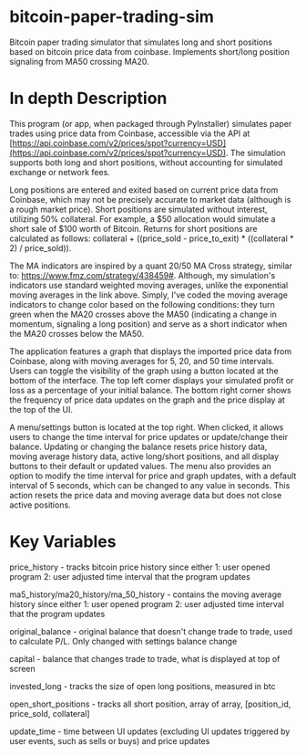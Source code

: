 # bitcoin-paper-trading-sim
Bitcoin paper trading simulator that simulates long and short positions based on bitcoin price data from coinbase. Implements short/long position signaling from MA50 crossing MA20.

# In depth Description
This program (or app, when packaged through PyInstaller) simulates paper trades using price data from Coinbase, accessible via the API at [https://api.coinbase.com/v2/prices/spot?currency=USD](https://api.coinbase.com/v2/prices/spot?currency=USD). The simulation supports both long and short positions, without accounting for simulated exchange or network fees. 

Long positions are entered and exited based on current price data from Coinbase, which may not be precisely accurate to market data (although is a rough market price). Short positions are simulated without interest, utilizing 50% collateral. For example, a $50 allocation would simulate a short sale of $100 worth of Bitcoin. Returns for short positions are calculated as follows: collateral + ((price_sold - price_to_exit) * ((collateral * 2) / price_sold)).

The MA indicators are inspired by a quant 20/50 MA Cross strategy, similar to: https://www.fmz.com/strategy/438459#. Although, my simulation's indicators use standard weighted moving averages, unlike the exponential moving averages in the link above. Simply, I've coded the moving average indicators to change color based on the following conditions: they turn green when the MA20 crosses above the MA50 (indicating a change in momentum, signaling a long position) and serve as a short indicator when the MA20 crosses below the MA50. 

The application features a graph that displays the imported price data from Coinbase, along with moving averages for 5, 20, and 50 time intervals. Users can toggle the visibility of the graph using a button located at the bottom of the interface. The top left corner displays your simulated profit or loss as a percentage of your initial balance. The bottom right corner shows the frequency of price data updates on the graph and the price display at the top of the UI. 

A menu/settings button is located at the top right. When clicked, it allows users to change the time interval for price updates or update/change their balance. Updating or changing the balance resets price history data, moving average history data, active long/short positions, and all display buttons to their default or updated values. The menu also provides an option to modify the time interval for price and graph updates, with a default interval of 5 seconds, which can be changed to any value in seconds. This action resets the price data and moving average data but does not close active positions.


# Key Variables
price_history - tracks bitcoin price history since either 1: user opened program 2: user adjusted time interval that the program updates

ma5_history/ma20_history/ma_50_history - contains the moving average history since either 1: user opened program 2: user adjusted time interval that the program updates

original_balance - original balance that doesn't change trade to trade, used to calculate P/L. Only changed with settings balance change

capital - balance that changes trade to trade, what is displayed at top of screen

invested_long - tracks the size of open long positions, measured in btc

open_short_positions - tracks all short position, array of array, [position_id, price_sold, collateral]

update_time - time between UI updates (excluding UI updates triggered by user events, such as sells or buys) and price updates
